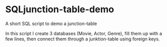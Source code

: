 # SQLjunction-table-demo  
A short SQL script to demo a junction-table  
  
In this script I create 3 databases (Movie, Actor, Genre), fill them up with a few lines, then connect them through a junktion-table using foreign keys.  

